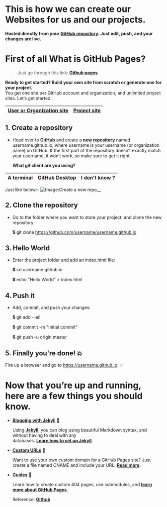 # This is how we can create our Websites for us and our projects. 

__Hosted directly from your __[GitHub repository](https://github.com)__. Just edit, push, and your changes are live.__

# First of all What is GitHub Pages?

>Just go through this link: __[Github pages](https://pages.github.com)__

__Ready to get started? Build your own site from scratch or generate one for your project.__<br>
You get one site per GitHub account and organization,
and unlimited project sites. Let‘s get started.

 __[User or Organization site]()__ | __[Project site]()__ 
 --------------------------|-------------------
      
## 1. Create a repository 

* Head over to __[GitHub](https://github.com)__ and create a __[new repository](https://github.com/new)__ 
  named username.github.io, where username is your username (or organization name) on GitHub.
  If the first part of the repository doesn’t exactly match your username, it won’t work, so make sure to get it right.

  __What git client are you using?__
  
 A terminal | GitHub Desktop | I don't know ?
 -----------|----------------|---------------
       
Just like below:-
![Image:Create a new repo](https://guides.github.com/activities/hello-world/create-new-repo.png)__
       
       
      
## 2. Clone the repository

* Go to the folder where you want to store your project, and clone the new repository:

   :heavy_dollar_sign: git clone https://github.com/username/username.github.io

## 3. Hello World

* Enter the project folder and add an index.html file:

   :heavy_dollar_sign: cd username.github.io

   :heavy_dollar_sign: echo "Hello World" > index.html

## 4. Push it

* Add, commit, and push your changes:

   :heavy_dollar_sign: git add --all

   :heavy_dollar_sign: git commit -m "Initial commit"

   :heavy_dollar_sign: git push -u origin master


## 5. Finally you're done! :boom:

Fire up a browser and go to https://username.github.io.
                :white_check_mark:
      
      
# __Now that you’re up and running, here are a few things you should know.__


* __[Blogging with Jekyll](https://jekyllrb.com/)__ :pencil:

  Using __[Jekyll](https://jekyllrb.com/)__, you can blog using beautiful Markdown syntax, and without having to deal with any         
  databases. __[Learn how to set up Jekyll](https://jekyllrb.com/doc/quickstart)__.


* __[Custom URLs](https://help.github.com/articles/using-a-custom-domain-with-github-pages/)__ :link:

  Want to use your own custom domain for a GitHub Pages site? Just create a file named CNAME and include your URL. 
  __[Read more](https://help.github.com/articles/using-a-custom-domain-with-github-pages/)__.


* __[Guides](https://help.github.com/categories/github-pages-basics/)__ :book:

   Learn how to create custom 404 pages, use submodules, and 
   __[learn more about GitHub Pages](https://help.github.com/categories/github-pages-basics/)__.


   Reference: __[Github](https://github.com)__     

